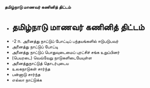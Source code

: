 **தமிழ்நாடு மாணவர் கணினித் திட்டம்**
- # தமிழ்நாடு மாணவர் கணினித் திட்டம்
- -2 n. அனைத்து நாட்டுப் போட்டிப் பந்தயங்களில் ஈடுபடுபவர்
- அனைத்து நாட்டுப் போட்டி
- அனைத்து நாட்டுப் பொதுவுடைமைப் புரட்சிச் சங்க உறுப்பினர்
- (பெயரடை) வெவ்வேறு நாடுகளிடையேயுள்ள
- அனைத்துநாட்டுத் தொடர்புடைய
- உலகநாடுகள் சார்ந்த
- பன்னாடு சார்ந்த
- எல்லா நாட்டுக்க

